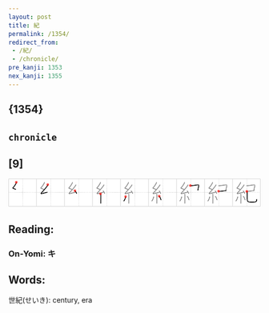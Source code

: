 ```yaml
---
layout: post
title: 紀
permalink: /1354/
redirect_from:
 - /紀/
 - /chronicle/
pre_kanji: 1353
nex_kanji: 1355
---
```


## {1354}

## `chronicle`

## [9]

<div class="stroke"><img src="../images/E7B480.png" /></div>

## Reading:

### On-Yomi: キ

## Words:

世紀(せいき): century, era
